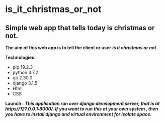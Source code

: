 # is_it_christmas_or_not
## Simple web app that tells today is christmas or not.

**The aim of this web app is to tell the client or user** ***is it christmas or not***

**Technologies:**

- pip 19.2.3
- python 3.7.2
- git 2.30.0
- django 3.1.5
- Html
- CSS

**Launch :** ***This application run over django development server, that is at https//127.0.0.1:8000/. If you want to run this at your own system , then you have to install django and virtual environment for isolate space.*** 
